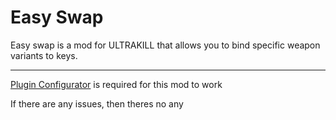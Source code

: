 # Easy Swap

Easy swap is a mod for ULTRAKILL that allows you to bind specific weapon variants to keys.


----------------------

[Plugin Configurator](https://thunderstore.io/c/ultrakill/p/EternalsTeam/PluginConfigurator/) is required for this mod to work


If there are any issues, then theres no any
